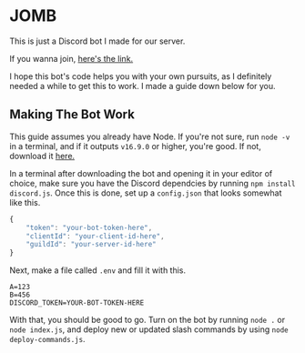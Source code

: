 # JOMB

This is just a Discord bot I made for our server.

If you wanna join, [here's the link.](https://discord.gg/j8CKGqG3m2)

I hope this bot's code helps you with your own pursuits, as I definitely needed a while to get this to work. I made a guide down below for you.

## Making The Bot Work

This guide assumes you already have Node.
If you're not sure, run `node -v` in a terminal, and if it outputs `v16.9.0` or higher, you're good. 
If not, download it [here.](https://nodejs.org/)

In a terminal after downloading the bot and opening it in your editor of choice, make sure you have the Discord dependcies by running `npm install discord.js`.
Once this is done, set up a `config.json` that looks somewhat like this.
```js
{
    "token": "your-bot-token-here",
    "clientId": "your-client-id-here",
    "guildId": "your-server-id-here"
}
```
Next, make a file called `.env` and fill it with this.
```env
A=123
B=456
DISCORD_TOKEN=YOUR-BOT-TOKEN-HERE
```
With that, you should be good to go. Turn on the bot by running `node .` or `node index.js`, and deploy new or updated slash commands by using `node deploy-commands.js`.
